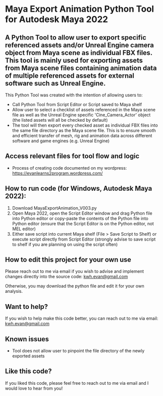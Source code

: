 # Maya Export Animation Python Tool for Autodesk Maya 2022

## A Python Tool to allow user to export specific referenced assets and/or Unreal Engine camera object from Maya scene as individual FBX files. This tool is mainly used for exporting assets from Maya scene files containing animation data of multiple referenced assets for external software such as Unreal Engine.

This Python Tool was created with the intention of allowing users to:

* Call Python Tool from Script Editor or Script saved to Maya shelf
* Allow user to select a checklist of assets referenced in the Maya scene file as well as the Unreal Engine specific 'Cine_Camera_Actor' object (the listed assets will all be checked by default)
* The tool will then export every checked asset as individual FBX files into the same file directory as the Maya scene file. This is to ensure smooth and efficient transfer of mesh, rig and animation data across different software and game engines (e.g. Unreal Engine)

## Access relevant files for tool flow and logic

* Process of creating code documented on my wordpress: https://evanlearns2program.wordpress.com/

## How to run code (for Windows, Autodesk Maya 2022):

1. Download MayaExportAnimation_V003.py
2. Open Maya 2022, open the Script Editor window and drag Python file into Python editor or copy-paste the contents of the Python file into Python editor (ensure that the Script Editor is on the Python editor, not MEL editor)
3. Either save script into current Maya shelf (File > Save Script to Shelf) or execute script directly from Script Editor (strongly advise to save script to shelf if you are planning on using the script often)

## How to edit this project for your own use

Please reach out to me via email if you wish to advise and implement changes directly into the source code: kwh.evan@gmail.com

Otherwise, you may download the python file and edit it for your own analysis.

## Want to help?

If you wish to help make this code better, you can reach out to me via email: kwh.evan@gmail.com

## Known issues

* Tool does not allow user to pinpoint the file directory of the newly exported assets

## Like this code?

If you liked this code, please feel free to reach out to me via email and I would love to hear from you!